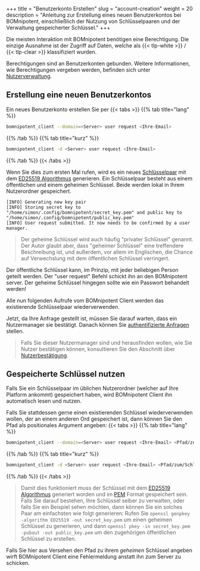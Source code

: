 +++
title = "Benutzerkonto Erstellen"
slug = "account-creation"
weight = 20
description = "Anleitung zur Erstellung eines neuen Benutzerkontos bei BOMnipotent, einschließlich der Nutzung von Schlüsselpaaren und der Verwaltung gespeicherter Schlüssel."
+++

Die meisten Interaktion mit BOMnipotent benötigen eine Berechtigung. Die einzige Ausnahme ist der Zugriff auf Daten, welche als {{< tlp-white >}} / {{< tlp-clear >}} klassifiziert wurden.

Berechtigungen sind an Benutzerkonten gebunden. Weitere Informationen, wie Berechtigungen vergeben werden, befinden sich unter [Nutzerverwaltung](/de/client/manager/user-management).

## Erstellung eine neuen Benutzerkontos

Ein neues Benutzerkonto erstellen Sie per
{{< tabs >}}
{{% tab title="lang" %}}
```bash
bomnipotent_client --domain=<Server> user request <Ihre-Email>
```
{{% /tab %}}
{{% tab title="kurz" %}}
```bash
bomnipotent_client -d <Server> user request <Ihre-Email>
```
{{% /tab %}}
{{< /tabs >}}

Wenn Sie dies zum ersten Mal rufen, wird es ein neues [Schlüsselpaar](https://en.wikipedia.org/wiki/Public-key_cryptography) mit dem [ED25519 Algorithmus](https://en.wikipedia.org/wiki/EdDSA#Ed25519) generieren. Ein Schlüsselpaar besteht aus einem öffentlichen und einem geheimen Schlüssel. Beide werden lokal in Ihrem Nutzerordner gespeichert.

``` {wrap="false" title="output"}
[INFO] Generating new key pair
[INFO] Storing secret key to "/home/simon/.config/bomnipotent/secret_key.pem" and public key to "/home/simon/.config/bomnipotent/public_key.pem"
[INFO] User request submitted. It now needs to be confirmed by a user manager.
```

> Der geheime Schlüssel wird auch häufig "privater Schlüssel" genannt. Der Autor glaubt aber, dass "geheimer Schlüssel" eine treffendere Beschreibung ist, und außerdem, vor allem im Englischen, die Chance auf Verwechslung mit dem öffentlichen Schlüssel verringert.

Der öffentliche Schlüssel kann, im Prinzip, mit jeder beliebigen Person geteilt werden. Der "user request" Befehl schickt ihn an den BOMnipotent server. Der geheime Schlüssel hingegen sollte wie ein Passwort behandelt werden!

Alle nun folgenden Aufrufe vom BOMnipotent Client werden das existierende Schlüsselpaar wiederverwenden.

Jetzt, da Ihre Anfrage gestellt ist, müssen Sie darauf warten, dass ein Nutzermanager sie bestätigt. Danach können Sie [authentifizierte Anfragen](/de/client/basics/authenticating) stellen.

> Falls Sie dieser Nutzermanager sind und herausfinden wollen, wie Sie Nutzer bestätigen können, konsultieren Sie den Abschnitt über [Nutzerbestätigung](/de/client/manager/user-management/user-approval/).

## Gespeicherte Schlüssel nutzen

Falls Sie ein Schlüsselpaar im üblichen Nutzerordner (welcher auf Ihre Platform ankommt) gespeichert haben, wird BOMnipotent Client ihn automatisch lesen und nutzen.

Falls Sie stattdessen gerne einen existierenden Schlüssel wiederverwenden wollen, der an einem anderen Ord gespeichert ist, dann können Sie den Pfad als positionales Argument angeben:
{{< tabs >}}
{{% tab title="lang" %}}
```bash
bomnipotent_client --domain=<Server> user request <Ihre-Email> <Pfad/zum/Schlüssel>
```
{{% /tab %}}
{{% tab title="kurz" %}}
```bash
bomnipotent_client -d <Server> user request <Ihre-Email> <Pfad/zum/Schlüssel>
```
{{% /tab %}}
{{< /tabs >}}


> Damit dies funktioniert muss der Schlüssel mit dem [ED25519 Algorithmus](https://en.wikipedia.org/wiki/EdDSA#Ed25519) generiert worden und im [PEM](https://en.wikipedia.org/wiki/Privacy-Enhanced_Mail) Format gespeichert sein. Falls Sie darauf bestehen, Ihre Schlüssel selber zu verwalten, oder falls Sie ein Beispiel sehen möchten, dann können Sie ein solches Paar am einfachsten wie folgt generieren: Rufen Sie `openssl genpkey -algorithm ED25519 -out secret_key.pem` um einen geheimen Schlüssel zu generieren, und dann `openssl pkey -in secret_key.pem -pubout -out public_key.pem` um den zugehörigen öffentlichen Schlüssel zu erstellen.

Falls Sie hier aus Versehen den Pfad zu ihrem *geheimen* Schlüssel angeben wirft BOMnipotent Client eine Fehlermeldung anstatt ihn zum Server zu schicken.

